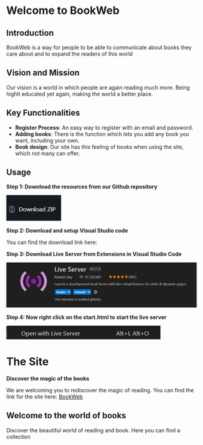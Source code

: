 # Welcome to BookWeb

## Introduction

BookWeb is a way for people to be able to communicate about books they care about and to expand the readers of this world

## Vision and Mission

Our vision is a world in which people are again reading much more. Being highlt educated yet again, making the world a better place.

## Key Functionalities

- **Register Process**: An easy way to register with an email and password.
- **Adding books**: There is the function which lets you add any book you want, including your own.
- **Book design**: Our site has this feeling of books when using the site, which not many can offer.

## Usage

**Step 1: Download the resources from our Github repository**

![alt text](pics/GitHub.png)

**Step 2: Download and setup Visual Studio code**

You can find the download link here:

**Step 3: Download Live Server from Extensions in Visual Studio Code**

![alt text](pics/liveserver.png)

**Step 4: Now right click on the start.html to start the live server**

![alt text](pics/open.png)

# The Site

**Discover the magic of the books**

We are welcoming you to rediscover the magic of reading. You can find the link for the site here: [BookWeb](https://main--bookwe.netlify.app/start)

## Welcome to the world of books

Discover the beautiful world of reading and book. Here you can find a collection